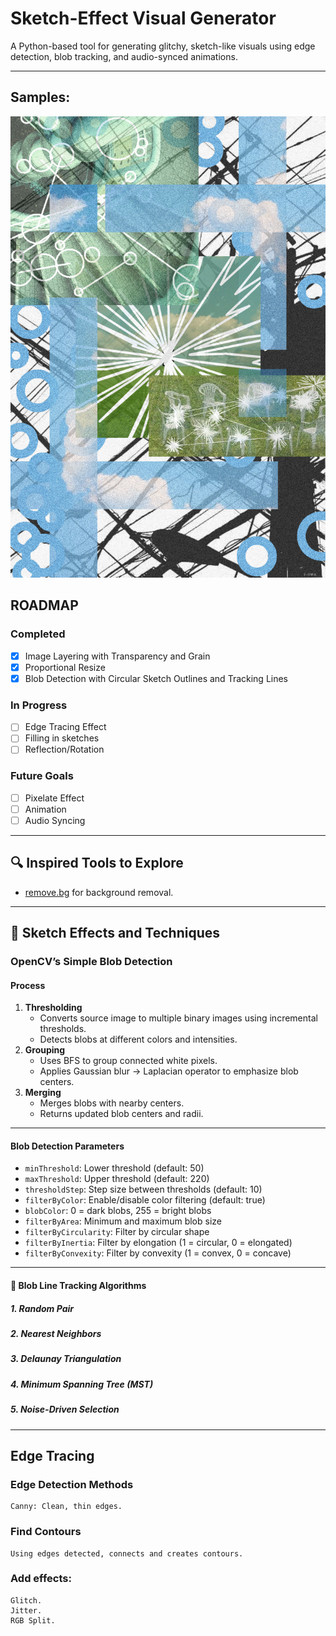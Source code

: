 # Sketch-Effect Visual Generator

A Python-based tool for generating glitchy, sketch-like visuals using edge detection, blob tracking, and audio-synced animations.

---
## Samples:
![Nurture](samples/nurture/final.png)
## ROADMAP

### Completed
- [x] Image Layering with Transparency and Grain
- [x] Proportional Resize
- [x] Blob Detection with Circular Sketch Outlines and Tracking Lines

### In Progress
- [ ] Edge Tracing Effect
- [ ] Filling in sketches
- [ ] Reflection/Rotation

### Future Goals
- [ ] Pixelate Effect
- [ ] Animation
- [ ] Audio Syncing

---

## 🔍 Inspired Tools to Explore
- [remove.bg](https://www.remove.bg/) for background removal.

---

## 🎨 Sketch Effects and Techniques

### OpenCV’s Simple Blob Detection

#### Process
1. **Thresholding**
   - Converts source image to multiple binary images using incremental thresholds.
   - Detects blobs at different colors and intensities.
2. **Grouping**
   - Uses BFS to group connected white pixels.
   - Applies Gaussian blur → Laplacian operator to emphasize blob centers.
3. **Merging**
   - Merges blobs with nearby centers.
   - Returns updated blob centers and radii.

---

#### Blob Detection Parameters
- `minThreshold`: Lower threshold (default: 50)
- `maxThreshold`: Upper threshold (default: 220)
- `thresholdStep`: Step size between thresholds (default: 10)
- `filterByColor`: Enable/disable color filtering (default: true)
- `blobColor`: 0 = dark blobs, 255 = bright blobs
- `filterByArea`: Minimum and maximum blob size
- `filterByCircularity`: Filter by circular shape
- `filterByInertia`: Filter by elongation (1 = circular, 0 = elongated)
- `filterByConvexity`: Filter by convexity (1 = convex, 0 = concave)

---

#### 🔗 Blob Line Tracking Algorithms

##### 1. Random Pair

##### 2. Nearest Neighbors

##### 3. Delaunay Triangulation

##### 4. Minimum Spanning Tree (MST)

##### 5. Noise-Driven Selection

---

## Edge Tracing

### Edge Detection Methods
    Canny: Clean, thin edges. 

### Find Contours
    Using edges detected, connects and creates contours. 

### Add effects:
    Glitch. 
    Jitter.  
    RGB Split. 

